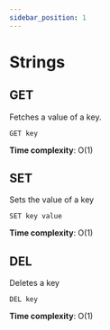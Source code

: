 ```yaml
---
sidebar_position: 1
---
```


# Strings

## GET

Fetches a value of a key.

```text title="syntax"
GET key
```

**Time complexity**: O(1)

## SET

Sets the value of a key

```text title="syntax"
SET key value
```

**Time complexity**: O(1)

## DEL

Deletes a key

```text title="syntax"
DEL key
```

**Time complexity**: O(1)
